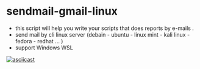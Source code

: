 # sendmail-gmail-linux

* this script will help you write your scripts that does reports by e-mails . 
* send mail by cli linux server (debain - ubuntu - linux mint - kali linux - fedora - redhat ...  ) 
* support Windows WSL 

[![asciicast](https://asciinema.org/a/453213.svg)](https://asciinema.org/a/453213)
